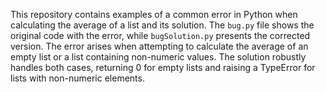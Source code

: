This repository contains examples of a common error in Python when calculating the average of a list and its solution. The `bug.py` file shows the original code with the error, while `bugSolution.py` presents the corrected version. The error arises when attempting to calculate the average of an empty list or a list containing non-numeric values. The solution robustly handles both cases, returning 0 for empty lists and raising a TypeError for lists with non-numeric elements.